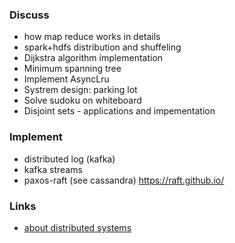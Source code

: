 ### Discuss

 - how map reduce works in details
 - spark+hdfs distribution and shuffeling
 - Dijkstra algorithm implementation
 - Minimum spanning tree
 - Implement AsyncLru
 - Systrem design: parking lot
 - Solve sudoku on whiteboard
 - Disjoint sets - applications and impementation
 
 ### Implement
  - distributed log (kafka)
  - kafka streams
  - paxos-raft (see cassandra) https://raft.github.io/
  
### Links
 - [about distributed systems](https://paperpaper.ru/photos/kruzhok/?utm_source=meduza&utm_medium=partners&utm_campaign=friends)
